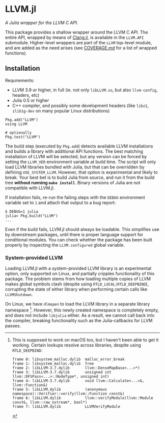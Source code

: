 # LLVM.jl

*A Julia wrapper for the LLVM C API.*

This package provides a shallow wrapper around the LLVM C API. The entire API, wrapped by
means of [Clang.jl](https://github.com/ihnorton/Clang.jl/), is available in the `LLVM.API`
submodule. Higher-level wrappers are part of the `LLVM` top-level module, and are added as
the need arises (see
[COVERAGE.md](https://github.com/maleadt/LLVM.jl/blob/master/COVERAGE.md) for a list of
wrapped functions).


## Installation

Requirements:

* LLVM 3.9 or higher, in full (ie. not only `libLLVM.so`, but also `llvm-config`, headers,
  etc)
* Julia 0.5 or higher
* C++ compiler, and possibly some development headers (like `libz1`, `zlib1g-dev` on many
  popular Linux distributions)

```
Pkg.add("LLVM")
using LLVM

# optionally
Pkg.test("LLVM")
```

The build step (executed by `Pkg.add`) detects available LLVM installations and builds a
library with additional API functions. The best matching installation of LLVM will be
selected, but any version can be forced by setting the `LLVM_VER` environment variable at
build time. The script will only load LLVM libraries bundled with Julia, but that can be
overridden by defining `USE_SYSTEM_LLVM`. However, that option is experimental and likely to
break. Your best bet is to build Julia from source, and run it from the build tree **without
running `make install`**. Binary versions of Julia are not compatible with LLVM.jl.

If installation fails, re-run the failing steps with the `DEBUG` environment variable set to
`1` and attach that output to a bug report:

```
$ DEBUG=1 julia
julia> Pkg.build("LLVM")
...
```

Even if the build fails, LLVM.jl should always be loadable. This simplifies use by
downstream packages, until there is proper language support for conditional modules. You can
check whether the package has been built properly by inspecting the `LLVM.configured` global
variable.


### System-provided LLVM

Loading LLVM.jl with a system-provided LLVM library is an experimental option, only
supported on Linux, and partially cripples functionality of this package. The problem stems
from how loading multiple copies of LLVM makes global symbols clash (despite using
`RTLD_LOCAL|RTLD_DEEPBIND`), corrupting the state of either library when performing certain
calls like `LLVMShutdown`.

On Linux, we have `dlmopen` to load the LLVM library in a separate library namespace
[^apple]. However, this newly created namespace is completely empty, and does not include
`libjulia` either. As a result, we cannot call back into the compiler, breaking
functionality such as the Julia-callbacks for LLVM passes.

[^apple]: This is supposed to work on macOS too, but I haven't been able to get it working.
    Certain lookups resolve across libraries, despite using `RTLD_DEEPBIND`:

    ```
    frame 0: libsystem_malloc.dylib  malloc_error_break
    frame 1: libsystem_malloc.dylib  free
    frame 2: libLLVM-3.7.dylib       llvm::DenseMapBase<...>*)
    frame 3: libLLVM-3.7.dylib       unsigned int llvm::DFSPass<...>::NodeType*, unsigned int)
    frame 4: libLLVM-3.7.dylib       void llvm::Calculate<...>&, llvm::Function&)
    frame 5: libLLVM.dylib           (anonymous namespace)::Verifier::verify(llvm::Function const&)
    frame 6: libLLVM.dylib           llvm::verifyModule(llvm::Module const&, llvm::raw_ostream*, bool*)
    frame 7: libLLVM.dylib           LLVMVerifyModule
    ```
